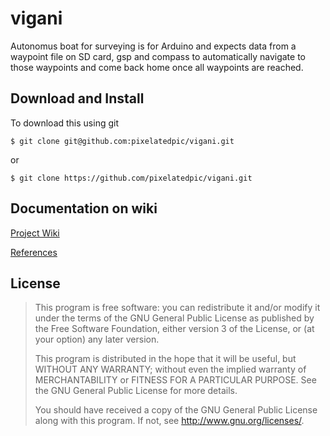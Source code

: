 vigani
======

Autonomus boat for surveying is for Arduino and expects data from a waypoint file on SD card, gsp and compass to automatically navigate to those waypoints and come back home once all waypoints are reached.

## Download and Install

To download this using git

```$ git clone git@github.com:pixelatedpic/vigani.git```

or 

```$ git clone https://github.com/pixelatedpic/vigani.git```


## Documentation on wiki

[Project Wiki](https://github.com/pixelatedpic/vigani/wiki)

[References](https://github.com/pixelatedpic/vigani/wiki/Reference)

## License

> This program is free software: you can redistribute it and/or modify
> it under the terms of the GNU General Public License as published by
> the Free Software Foundation, either version 3 of the License, or
> (at your option) any later version.
> 
> This program is distributed in the hope that it will be useful,
> but WITHOUT ANY WARRANTY; without even the implied warranty of
> MERCHANTABILITY or FITNESS FOR A PARTICULAR PURPOSE.  See the
> GNU General Public License for more details.
> 
> You should have received a copy of the GNU General Public License
> along with this program. If not, see <http://www.gnu.org/licenses/>.
